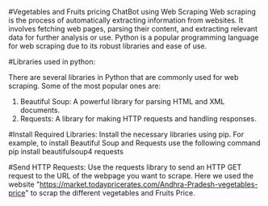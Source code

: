 #Vegetables and Fruits pricing ChatBot using Web Scraping
Web scraping is the process of automatically extracting information from websites. It involves fetching web pages, parsing their content, and extracting relevant data for further analysis or use. 
Python is a popular programming language for web scraping due to its robust libraries and ease of use.

#Libraries used in python:

There are several libraries in Python that are commonly used for web scraping. Some of the most popular ones are:
1. Beautiful Soup: A powerful library for parsing HTML and XML documents.
2. Requests: A library for making HTTP requests and handling responses.

#Install Required Libraries:
Install the necessary libraries using pip. For example, to install Beautiful Soup and Requests use the following command
pip install beautifulsoup4 requests

#Send HTTP Requests:
Use the requests library to send an HTTP GET request to the URL of the webpage you want to scrape.
Here we used the website "https://market.todaypricerates.com/Andhra-Pradesh-vegetables-price" to scrap the different vegetables and Fruits Price.

